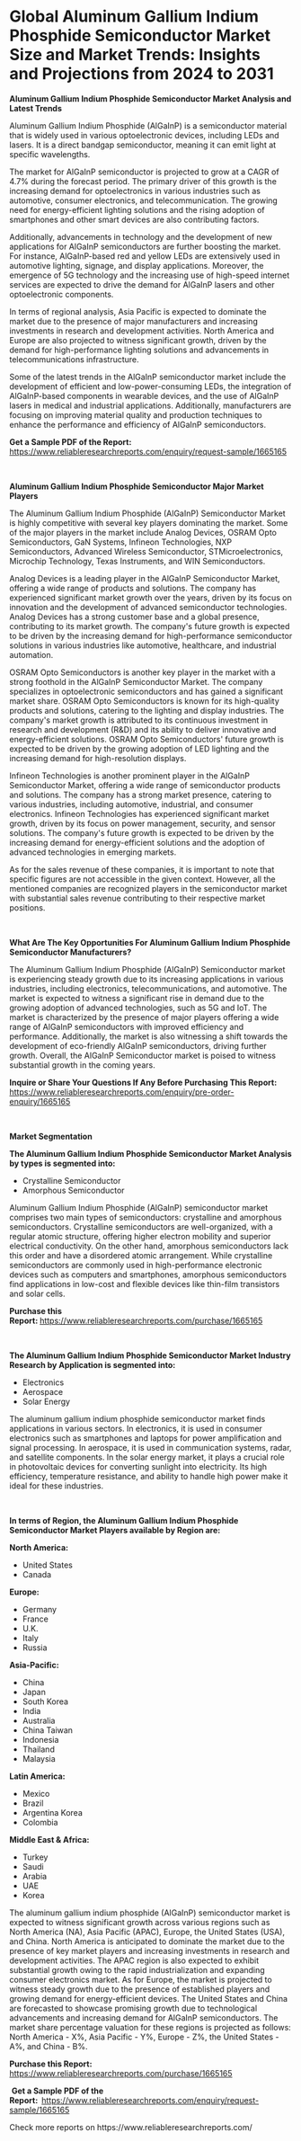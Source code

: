 <p><h1>Global Aluminum Gallium Indium Phosphide Semiconductor Market Size and Market Trends: Insights and Projections from 2024 to 2031</h1></p><p><strong>Aluminum Gallium Indium Phosphide Semiconductor Market Analysis and Latest Trends</strong></p>
<p><p>Aluminum Gallium Indium Phosphide (AlGaInP) is a semiconductor material that is widely used in various optoelectronic devices, including LEDs and lasers. It is a direct bandgap semiconductor, meaning it can emit light at specific wavelengths.</p><p>The market for AlGaInP semiconductor is projected to grow at a CAGR of 4.7% during the forecast period. The primary driver of this growth is the increasing demand for optoelectronics in various industries such as automotive, consumer electronics, and telecommunication. The growing need for energy-efficient lighting solutions and the rising adoption of smartphones and other smart devices are also contributing factors.</p><p>Additionally, advancements in technology and the development of new applications for AlGaInP semiconductors are further boosting the market. For instance, AlGaInP-based red and yellow LEDs are extensively used in automotive lighting, signage, and display applications. Moreover, the emergence of 5G technology and the increasing use of high-speed internet services are expected to drive the demand for AlGaInP lasers and other optoelectronic components.</p><p>In terms of regional analysis, Asia Pacific is expected to dominate the market due to the presence of major manufacturers and increasing investments in research and development activities. North America and Europe are also projected to witness significant growth, driven by the demand for high-performance lighting solutions and advancements in telecommunications infrastructure.</p><p>Some of the latest trends in the AlGaInP semiconductor market include the development of efficient and low-power-consuming LEDs, the integration of AlGaInP-based components in wearable devices, and the use of AlGaInP lasers in medical and industrial applications. Additionally, manufacturers are focusing on improving material quality and production techniques to enhance the performance and efficiency of AlGaInP semiconductors.</p></p>
<p><strong>Get a Sample PDF of the Report:&nbsp;</strong> <a href="https://www.reliableresearchreports.com/enquiry/request-sample/1665165">https://www.reliableresearchreports.com/enquiry/request-sample/1665165</a></p>
<p>&nbsp;</p>
<p><strong>Aluminum Gallium Indium Phosphide Semiconductor Major Market Players</strong></p>
<p><p>The Aluminum Gallium Indium Phosphide (AlGaInP) Semiconductor Market is highly competitive with several key players dominating the market. Some of the major players in the market include Analog Devices, OSRAM Opto Semiconductors, GaN Systems, Infineon Technologies, NXP Semiconductors, Advanced Wireless Semiconductor, STMicroelectronics, Microchip Technology, Texas Instruments, and WIN Semiconductors. </p><p>Analog Devices is a leading player in the AlGaInP Semiconductor Market, offering a wide range of products and solutions. The company has experienced significant market growth over the years, driven by its focus on innovation and the development of advanced semiconductor technologies. Analog Devices has a strong customer base and a global presence, contributing to its market growth. The company's future growth is expected to be driven by the increasing demand for high-performance semiconductor solutions in various industries like automotive, healthcare, and industrial automation. </p><p>OSRAM Opto Semiconductors is another key player in the market with a strong foothold in the AlGaInP Semiconductor Market. The company specializes in optoelectronic semiconductors and has gained a significant market share. OSRAM Opto Semiconductors is known for its high-quality products and solutions, catering to the lighting and display industries. The company's market growth is attributed to its continuous investment in research and development (R&D) and its ability to deliver innovative and energy-efficient solutions. OSRAM Opto Semiconductors' future growth is expected to be driven by the growing adoption of LED lighting and the increasing demand for high-resolution displays.</p><p>Infineon Technologies is another prominent player in the AlGaInP Semiconductor Market, offering a wide range of semiconductor products and solutions. The company has a strong market presence, catering to various industries, including automotive, industrial, and consumer electronics. Infineon Technologies has experienced significant market growth, driven by its focus on power management, security, and sensor solutions. The company's future growth is expected to be driven by the increasing demand for energy-efficient solutions and the adoption of advanced technologies in emerging markets.</p><p>As for the sales revenue of these companies, it is important to note that specific figures are not accessible in the given context. However, all the mentioned companies are recognized players in the semiconductor market with substantial sales revenue contributing to their respective market positions.</p></p>
<p>&nbsp;</p>
<p><strong>What Are The Key Opportunities For Aluminum Gallium Indium Phosphide Semiconductor Manufacturers?</strong></p>
<p><p>The Aluminum Gallium Indium Phosphide (AlGaInP) Semiconductor market is experiencing steady growth due to its increasing applications in various industries, including electronics, telecommunications, and automotive. The market is expected to witness a significant rise in demand due to the growing adoption of advanced technologies, such as 5G and IoT. The market is characterized by the presence of major players offering a wide range of AlGaInP semiconductors with improved efficiency and performance. Additionally, the market is also witnessing a shift towards the development of eco-friendly AlGaInP semiconductors, driving further growth. Overall, the AlGaInP Semiconductor market is poised to witness substantial growth in the coming years.</p></p>
<p><strong>Inquire or Share Your Questions If Any Before Purchasing This Report:</strong> <a href="https://www.reliableresearchreports.com/enquiry/pre-order-enquiry/1665165">https://www.reliableresearchreports.com/enquiry/pre-order-enquiry/1665165</a></p>
<p>&nbsp;</p>
<p><strong>Market Segmentation</strong></p>
<p><strong>The Aluminum Gallium Indium Phosphide Semiconductor Market Analysis by types is segmented into:</strong></p>
<p><ul><li>Crystalline Semiconductor</li><li>Amorphous Semiconductor</li></ul></p>
<p><p>Aluminum Gallium Indium Phosphide (AlGaInP) semiconductor market comprises two main types of semiconductors: crystalline and amorphous semiconductors. Crystalline semiconductors are well-organized, with a regular atomic structure, offering higher electron mobility and superior electrical conductivity. On the other hand, amorphous semiconductors lack this order and have a disordered atomic arrangement. While crystalline semiconductors are commonly used in high-performance electronic devices such as computers and smartphones, amorphous semiconductors find applications in low-cost and flexible devices like thin-film transistors and solar cells.</p></p>
<p><strong>Purchase this Report:&nbsp;</strong><a href="https://www.reliableresearchreports.com/purchase/1665165">https://www.reliableresearchreports.com/purchase/1665165</a></p>
<p>&nbsp;</p>
<p><strong>The Aluminum Gallium Indium Phosphide Semiconductor Market Industry Research by Application is segmented into:</strong></p>
<p><ul><li>Electronics</li><li>Aerospace</li><li>Solar Energy</li></ul></p>
<p><p>The aluminum gallium indium phosphide semiconductor market finds applications in various sectors. In electronics, it is used in consumer electronics such as smartphones and laptops for power amplification and signal processing. In aerospace, it is used in communication systems, radar, and satellite components. In the solar energy market, it plays a crucial role in photovoltaic devices for converting sunlight into electricity. Its high efficiency, temperature resistance, and ability to handle high power make it ideal for these industries.</p></p>
<p>&nbsp;</p>
<p><strong>In terms of Region, the Aluminum Gallium Indium Phosphide Semiconductor Market Players available by Region are:</strong></p>
<p>
    <p> <strong> North America: </strong>
        <ul>
            <li>United States</li>
            <li>Canada</li>
        </ul>
        </p> 
    <p> <strong> Europe: </strong>
        <ul>
            <li>Germany</li>
            <li>France</li>
            <li>U.K.</li>
            <li>Italy</li>
            <li>Russia</li>
        </ul>
        </p> 
    <p> <strong> Asia-Pacific: </strong>
        <ul>
            <li>China</li>
            <li>Japan</li>
            <li>South Korea</li>
            <li>India</li>
            <li>Australia</li>
            <li>China Taiwan</li>
            <li>Indonesia</li>
            <li>Thailand</li>
            <li>Malaysia</li>
        </ul>
        </p> 
    <p> <strong> Latin America: </strong>
        <ul>
            <li>Mexico</li>
            <li>Brazil</li>
            <li>Argentina Korea</li>
            <li>Colombia</li>
        </ul>
        </p> 
    <p> <strong> Middle East & Africa: </strong>
        <ul>
            <li>Turkey</li>
            <li>Saudi</li>
            <li>Arabia</li>
            <li>UAE</li>
            <li>Korea</li>
        </ul>
    </p>
    </p>
<p><p>The aluminum gallium indium phosphide (AlGaInP) semiconductor market is expected to witness significant growth across various regions such as North America (NA), Asia Pacific (APAC), Europe, the United States (USA), and China. North America is anticipated to dominate the market due to the presence of key market players and increasing investments in research and development activities. The APAC region is also expected to exhibit substantial growth owing to the rapid industrialization and expanding consumer electronics market. As for Europe, the market is projected to witness steady growth due to the presence of established players and growing demand for energy-efficient devices. The United States and China are forecasted to showcase promising growth due to technological advancements and increasing demand for AlGaInP semiconductors. The market share percentage valuation for these regions is projected as follows: North America - X%, Asia Pacific - Y%, Europe - Z%, the United States - A%, and China - B%.</p></p>
<p><strong>Purchase this Report: </strong><a href="https://www.reliableresearchreports.com/purchase/1665165">https://www.reliableresearchreports.com/purchase/1665165</a></p>
<p>&nbsp;<strong>Get a Sample PDF of the Report:&nbsp;&nbsp;</strong><a href="https://www.reliableresearchreports.com/enquiry/request-sample/1665165">https://www.reliableresearchreports.com/enquiry/request-sample/1665165</a></p>
<p><strong></strong></p>
<p>Check more reports on https://www.reliableresearchreports.com/</p>